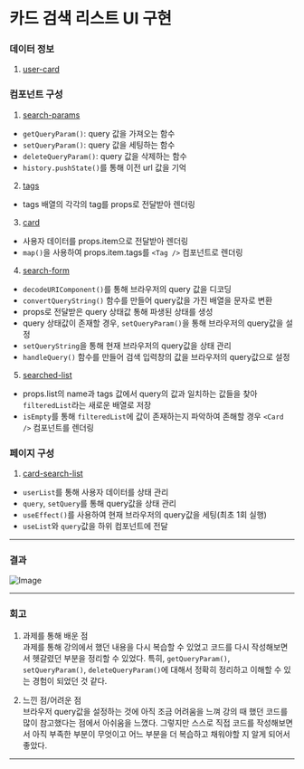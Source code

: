 # 카드 검색 리스트 UI 구현

### 데이터 정보

1. [user-card](https://github.com/somin2352/react-hw/blob/main/src/data/card/card.ts)

### 컴포넌트 구성

1. [search-params](https://github.com/somin2352/react-hw/blob/main/src/utils/search-params.ts)

- `getQueryParam()`: query 값을 가져오는 함수
- `setQueryParam()`: query 값을 세팅하는 함수
- `deleteQueryParam()`: query 값을 삭제하는 함수
- `history.pushState()`를 통해 이전 url 값을 기억

2. [tags](https://github.com/somin2352/react-hw/blob/main/src/components/card/tags.tsx)

- tags 배열의 각각의 tag를 props로 전달받아 렌더링

3. [card](https://github.com/somin2352/react-hw/blob/main/src/components/card/card.tsx)

- 사용자 데이터를 props.item으로 전달받아 렌더링
- `map()`을 사용하여 props.item.tags를 `<Tag />` 컴포넌트로 렌더링

4. [search-form](https://github.com/somin2352/react-hw/blob/main/src/components/search-form/search-form.tsx)

- `decodeURIComponent()`를 통해 브라우저의 query 값을 디코딩
- `convertQueryString()` 함수를 만들어 query값을 가진 배열을 문자로 변환
- props로 전달받은 query 상태값 통해 파생된 상태를 생성
- query 상태값이 존재할 경우, `setQueryParam()`을 통해 브라우저의 query값을 설정
- `setQueryString`을 통해 현재 브라우저의 query값을 상태 관리
- `handleQuery()` 함수를 만들어 검색 입력창의 값을 브라우저의 query값으로 설정

5. [searched-list](https://github.com/somin2352/react-hw/blob/main/src/components/searched-list/searched-list.tsx)

- props.list의 name과 tags 값에서 query의 값과 일치하는 값들을 찾아 `filteredList`라는 새로운 배열로 저장
- `isEmpty`를 통해 `filteredList`에 값이 존재하는지 파악하여 존해할 경우 `<Card />` 컴포넌트를 렌더링

### 페이지 구성

1. [card-search-list](https://github.com/somin2352/react-hw/blob/main/src/pages/card-search-list/card-search-list.tsx)

- `userList`를 통해 사용자 데이터를 상태 관리
- `query`, `setQuery`를 통해 query값을 상태 관리
- `useEffect()`를 사용하여 현재 브라우저의 query값을 세팅(최초 1회 실행)
- `useList`와 `query`값을 하위 컴포넌트에 전달

---

### 결과

![Image](https://github.com/user-attachments/assets/a0667ef2-f428-410d-912b-925c66202514)

---

### 회고

1. 과제를 통해 배운 점  
   과제를 통해 강의에서 했던 내용을 다시 복습할 수 있었고 코드를 다시 작성해보면서 헷갈렸던 부분을 정리할 수 있었다. 특히, `getQueryParam()`, `setQueryParam()`, `deleteQueryParam()`에 대해서 정확히 정리하고 이해할 수 있는 경험이 되었던 것 같다.

2. 느낀 점/어려운 점  
   브라우저 query값을 설정하는 것에 아직 조금 어려움을 느껴 강의 때 했던 코드를 많이 참고했다는 점에서 아쉬움을 느꼈다. 그렇지만 스스로 직접 코드를 작성해보면서 아직 부족한 부분이 무엇이고 어느 부분을 더 복습하고 채워야할 지 알게 되어서 좋았다.

---
